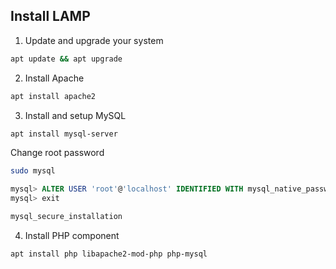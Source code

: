 ## Install LAMP

1. Update and upgrade your system
```sh
apt update && apt upgrade
```

2. Install Apache
```sh
apt install apache2
```

3. Install and setup MySQL
```sh
apt install mysql-server
```

Change root password
```sh
sudo mysql
```
```sql
mysql> ALTER USER 'root'@'localhost' IDENTIFIED WITH mysql_native_password BY 'password'; 
mysql> exit 
```
```sh
mysql_secure_installation
```

4. Install PHP component
```sh
apt install php libapache2-mod-php php-mysql

